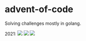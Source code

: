# advent-of-code
Solving challenges mostly in golang.

2021:
![](https://img.shields.io/badge/day%20📅-19-blue)
![](https://img.shields.io/badge/stars%20⭐-36-yellow)
![](https://img.shields.io/badge/days%20completed-18-red)
